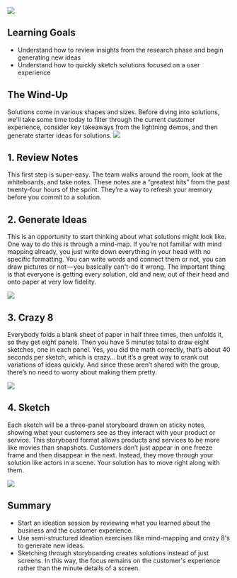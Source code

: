 <!-- ![Ironhack logo](https://i.imgur.com/1QgrNNw.png) -->

<!-- # Sketching: The Four Steps -->

![](https://insights-images.thoughtworks.com/NArsandshapes_d3cbdb64f258e3c2b25888724ad3e270.jpg)

## Learning Goals

- Understand how to review insights from the research phase and begin generating new ideas
- Understand how to quickly sketch solutions focused on a user experience

## The Wind-Up

Solutions come in various shapes and sizes. Before diving into solutions, we'll take some time today to filter through the current customer experience, consider key takeaways from the lightning demos, and then generate starter ideas for solutions.
![](https://s3-eu-west-1.amazonaws.com/ih-materials/uploads/upload_236930e406669ec48afdb37c8a9097a8.png)

## 1. Review Notes

This first step is super-easy. The team walks around the room, look at the whiteboards, and take notes. These notes are a “greatest hits” from the past twenty-four hours of the sprint. They’re a way to refresh your memory before you commit to a solution.

## 2. Generate Ideas

This is an opportunity to start thinking about what solutions might look like. One way to do this is through a mind-map. If you’re not familiar with mind mapping already, you just write down everything in your head with no specific formatting. You can write words and connect them or not, you can draw pictures or not — you basically can't-do it wrong. The important thing is that everyone is getting every solution, old and new, out of their head and onto paper at very low fidelity.

![](http://www.servicedesigntools.org/sites/default/files/res_images/k12_MIND%20MAP.gif)

## 3. Crazy 8

Everybody folds a blank sheet of paper in half three times, then unfolds it, so they get eight panels. Then you have 5 minutes total to draw eight sketches, one in each panel. Yes, you did the math correctly, that’s about 40 seconds per sketch, which is crazy… but it’s a great way to crank out variations of ideas quickly. And since these aren’t shared with the group, there’s no need to worry about making them pretty.

![](https://cdn-images-1.medium.com/max/800/0*pDlJKUjXe4KIileZ.jpg)

## 4. Sketch

Each sketch will be a three-panel storyboard drawn on sticky notes, showing what your customers see as they interact with your product or service. This storyboard format allows products and services to be more like movies than snapshots. Customers don’t just appear in one freeze frame and then disappear in the next. Instead, they move through your solution like actors in a scene. Your solution has to move right along with them.

![](https://cdn-images-1.medium.com/max/800/0*rWF-2v8eVBC4dyaI.jpg)

## Summary

- Start an ideation session by reviewing what you learned about the business and the customer experience.
- Use semi-structured ideation exercises like mind-mapping and crazy 8's to generate new ideas.
- Sketching through storyboarding creates solutions instead of just screens. In this way, the focus remains on the customer's experience rather than the minute details of a screen.
